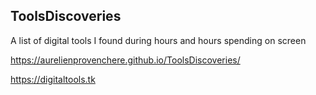 ## ToolsDiscoveries
A list of digital tools I found during hours and hours spending on screen

https://aurelienprovenchere.github.io/ToolsDiscoveries/

https://digitaltools.tk


